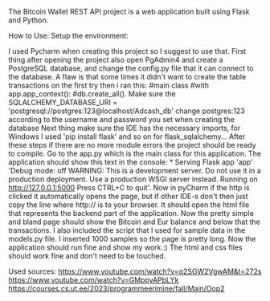 The Bitcoin Wallet REST API project is a web application built using Flask and Python.



How to Use:
Setup the environment:

I used Pycharm when creating this project so I suggest to use that.
First thing after opening the project also open PgAdmin4 and create a PostgreSQL database, and change the config.py file that it can connect to the database.
A flaw is that some times it didn't want to create the table transactions on the first try then i ran this: #main class #with app.app_context(): #db.create_all().
Make sure the SQLALCHEMY_DATABASE_URI = 'postgresql://postgres:123@localhost/Adcash_db' change postgres:123 according to the username and password you set when creating the database
Next thing make sure the IDE has the necessary imports, for Windows I used 'pip install flask' and so on for flask_sqlalchemy...
After these steps if there are no more module errors the project should be ready to compile.
Go to the app.py which is the main class for this application. The application should show this text in the console:  * Serving Flask app 'app'
'Debug mode: off
WARNING: This is a development server. Do not use it in a production deployment. Use a production WSGI server instead.
Running on http://127.0.0.1:5000
Press CTRL+C to quit'.
Now in pyCharm if the http is clicked it automatically opens the page, but if other IDE-s don't then just copy the line where http:// is to your browser. It should open the html file that represents the backend part of the application.
Now the pretty simple and bland page should show the Bitcoin and Eur balance and below that the transactions. I also included the script that I used for sample data in the models.py file. I inserted 1000 samples so the page is pretty long.
Now the application should run fine and show my work.:)
The html and css files should work fine and don't need to be touched.




Used sources:
https://www.youtube.com/watch?v=q2SGW2VgwAM&t=272s
https://www.youtube.com/watch?v=GMppyAPbLYk
https://courses.cs.ut.ee/2023/programmeerimine/fall/Main/Oop2

